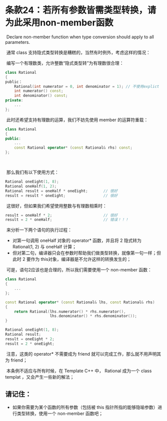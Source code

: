 # 条款24：若所有参数皆需类型转换，请为此采用non-member函数

​		Declare non-member function when type conversion should apply to all parameters.

​	通常 class 支持隐式类型转换是糟糕的，当然有时例外，考虑这样的情况：

​	编写一个有理数类，允许整数“隐式类型转”为有理数很合理：

````c++
class Rational
{
public：
	Rational(int numerator = 0, int denominator = 1); // 不使用explict 	
	int numerator() const;
	int denominator() const;
private:
	...
};
````

​	此时还希望支持有理数的运算，我们不妨先使用 member 的运算符重载：

````c++
class Rational
{
public:
	...
	const Rational operator* (const Rational& rhs) const;
};
````

​	

​	那么我们有以下使用方式：

````c++
Rational oneEight(1, 8);
Rational oneHalf(1, 2);
Rational result = oneHalf * oneEight; 		// 很好
result = result * oneEight;					// 很好
````

​	这很好，但如果我们希望使用整数与有理数相乘时：

````c++
result = oneHalf * 2;						// 很好
result = 2 * oneHalf;						// 错误！！！
````

​	来分析一下两个语句的执行过程：

- 对第一句调用 oneHalf 对象的 operator* 函数，并且将 2 隐式转为 Rational(1, 2) 与 oneHalf 计算；
- 但对第二句，编译器只会在参数时帮助我们做类型转换，就像第一句一样；但此时 2 要作为 this对象，编译器是不允许这样的转换发生的；

​	可是，语句2应该也是合理的，所以我们需要使用一个 non-member 函数：

````c++
class Rational
{	
	...
};

const Rational operator* (const Rational& lhs, const Rational& rhs)
{
	return Rational(lhs.numerator() * rhs.numerator(), 
					lhs.denominator() * rhs.denominator());
}

Rational oneEight(1, 8);
Rational result;
result = oneEight * 2;
result = 2 * oneEight;
````

​	注意，这类的 operator* 不需要成为 friend 就可以完成工作，那么就不用声明其为 friend；

​	本条例不适应与所有时候，在 Template C++ 中， Rational 成为一个 class templat ，又会产生一些新的解法；



## 请记住：

- 如果你需要为某个函数的所有参数（包括被 this 指针所指的能够隐喻参数）进行类型转换，使用一个 non-member 函数吧；


